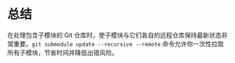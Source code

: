 # 总结

在处理包含子模块的 Git 仓库时，使子模块与它们各自的远程仓库保持最新状态非常重要。`git submodule update --recursive --remote` 命令允许你一次性拉取所有子模块，节省时间并降低出错风险。
